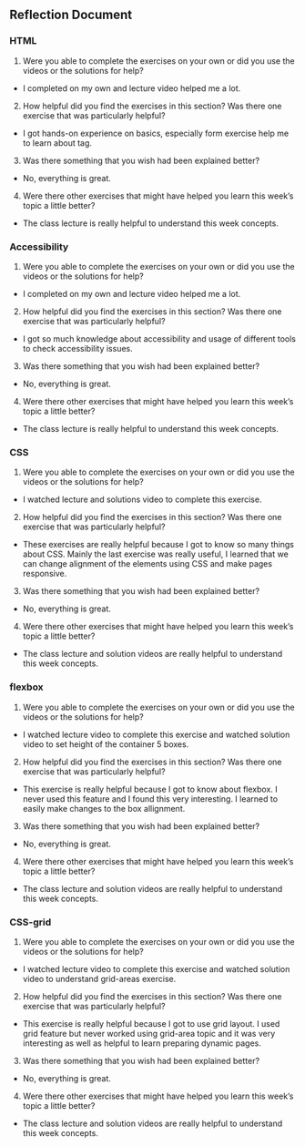 ## Reflection Document

### HTML
1. Were you able to complete the exercises on your own or did you use the videos or the solutions for help?
- I completed on my own and lecture video helped me a lot.
  
2. How helpful did you find the exercises in this section? Was there one exercise that was particularly helpful?
- I got hands-on experience on basics, especially form exercise help me to learn about <lengend> tag.
  
3. Was there something that you wish had been explained better?
- No, everything is great.
  
4. Were there other exercises that might have helped you learn this week’s topic a little better?
- The class lecture is really helpful to understand this week concepts.
  
### Accessibility
1. Were you able to complete the exercises on your own or did you use the videos or the solutions for help?
- I completed on my own and lecture video helped me a lot.
  
2. How helpful did you find the exercises in this section? Was there one exercise that was particularly helpful?
- I got so much knowledge about accessibility and usage of different tools to check accessibility issues.
  
3. Was there something that you wish had been explained better?
- No, everything is great.
  
4. Were there other exercises that might have helped you learn this week’s topic a little better?
- The class lecture is really helpful to understand this week concepts.

### CSS
1. Were you able to complete the exercises on your own or did you use the videos or the solutions for help?
- I watched lecture and solutions video to complete this exercise.
  
2. How helpful did you find the exercises in this section? Was there one exercise that was particularly helpful?
- These exercises are really helpful because I got to know so many things about CSS. Mainly the last exercise was really useful, I learned that we can change alignment of the elements using CSS and make pages responsive. 
  
3. Was there something that you wish had been explained better?
- No, everything is great.
  
4. Were there other exercises that might have helped you learn this week’s topic a little better?
- The class lecture and solution videos are really helpful to understand this week concepts.

### flexbox
1. Were you able to complete the exercises on your own or did you use the videos or the solutions for help?
- I watched lecture video to complete this exercise and watched solution video to set height of the container 5 boxes.
  
2. How helpful did you find the exercises in this section? Was there one exercise that was particularly helpful?
- This exercise is really helpful because I got to know about flexbox. I never used this feature and I found this very interesting. I learned to easily make changes to the box allignment. 
  
3. Was there something that you wish had been explained better?
- No, everything is great.
  
4. Were there other exercises that might have helped you learn this week’s topic a little better?
- The class lecture and solution videos are really helpful to understand this week concepts.

### CSS-grid
1. Were you able to complete the exercises on your own or did you use the videos or the solutions for help?
- I watched lecture video to complete this exercise and watched solution video to understand grid-areas exercise.
  
2. How helpful did you find the exercises in this section? Was there one exercise that was particularly helpful?
- This exercise is really helpful because I got to use grid layout. I used grid feature but never worked using grid-area topic and it was very interesting as well as helpful to learn preparing dynamic pages.  
  
3. Was there something that you wish had been explained better?
- No, everything is great.
  
4. Were there other exercises that might have helped you learn this week’s topic a little better?
- The class lecture and solution videos are really helpful to understand this week concepts.
